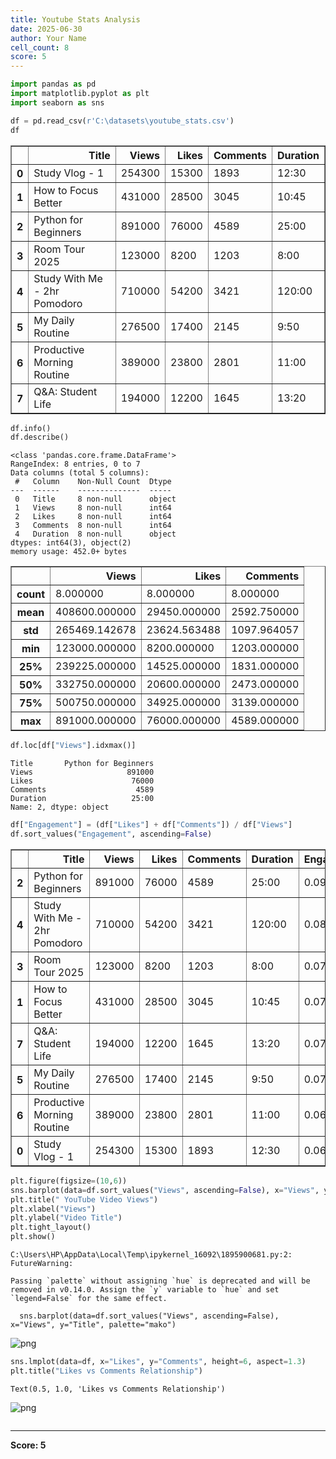 ```yaml
---
title: Youtube Stats Analysis
date: 2025-06-30
author: Your Name
cell_count: 8
score: 5
---
```


```python
import pandas as pd
import matplotlib.pyplot as plt
import seaborn as sns

```


```python
df = pd.read_csv(r'C:\datasets\youtube_stats.csv')
df

```




<div>
<style scoped>
    .dataframe tbody tr th:only-of-type {
        vertical-align: middle;
    }

    .dataframe tbody tr th {
        vertical-align: top;
    }

    .dataframe thead th {
        text-align: right;
    }
</style>
<table border="1" class="dataframe">
  <thead>
    <tr style="text-align: right;">
      <th></th>
      <th>Title</th>
      <th>Views</th>
      <th>Likes</th>
      <th>Comments</th>
      <th>Duration</th>
    </tr>
  </thead>
  <tbody>
    <tr>
      <th>0</th>
      <td>Study Vlog - 1</td>
      <td>254300</td>
      <td>15300</td>
      <td>1893</td>
      <td>12:30</td>
    </tr>
    <tr>
      <th>1</th>
      <td>How to Focus Better</td>
      <td>431000</td>
      <td>28500</td>
      <td>3045</td>
      <td>10:45</td>
    </tr>
    <tr>
      <th>2</th>
      <td>Python for Beginners</td>
      <td>891000</td>
      <td>76000</td>
      <td>4589</td>
      <td>25:00</td>
    </tr>
    <tr>
      <th>3</th>
      <td>Room Tour 2025</td>
      <td>123000</td>
      <td>8200</td>
      <td>1203</td>
      <td>8:00</td>
    </tr>
    <tr>
      <th>4</th>
      <td>Study With Me - 2hr Pomodoro</td>
      <td>710000</td>
      <td>54200</td>
      <td>3421</td>
      <td>120:00</td>
    </tr>
    <tr>
      <th>5</th>
      <td>My Daily Routine</td>
      <td>276500</td>
      <td>17400</td>
      <td>2145</td>
      <td>9:50</td>
    </tr>
    <tr>
      <th>6</th>
      <td>Productive Morning Routine</td>
      <td>389000</td>
      <td>23800</td>
      <td>2801</td>
      <td>11:00</td>
    </tr>
    <tr>
      <th>7</th>
      <td>Q&amp;A: Student Life</td>
      <td>194000</td>
      <td>12200</td>
      <td>1645</td>
      <td>13:20</td>
    </tr>
  </tbody>
</table>
</div>




```python
df.info()
df.describe()

```

    <class 'pandas.core.frame.DataFrame'>
    RangeIndex: 8 entries, 0 to 7
    Data columns (total 5 columns):
     #   Column    Non-Null Count  Dtype 
    ---  ------    --------------  ----- 
     0   Title     8 non-null      object
     1   Views     8 non-null      int64 
     2   Likes     8 non-null      int64 
     3   Comments  8 non-null      int64 
     4   Duration  8 non-null      object
    dtypes: int64(3), object(2)
    memory usage: 452.0+ bytes
    




<div>
<style scoped>
    .dataframe tbody tr th:only-of-type {
        vertical-align: middle;
    }

    .dataframe tbody tr th {
        vertical-align: top;
    }

    .dataframe thead th {
        text-align: right;
    }
</style>
<table border="1" class="dataframe">
  <thead>
    <tr style="text-align: right;">
      <th></th>
      <th>Views</th>
      <th>Likes</th>
      <th>Comments</th>
    </tr>
  </thead>
  <tbody>
    <tr>
      <th>count</th>
      <td>8.000000</td>
      <td>8.000000</td>
      <td>8.000000</td>
    </tr>
    <tr>
      <th>mean</th>
      <td>408600.000000</td>
      <td>29450.000000</td>
      <td>2592.750000</td>
    </tr>
    <tr>
      <th>std</th>
      <td>265469.142678</td>
      <td>23624.563488</td>
      <td>1097.964057</td>
    </tr>
    <tr>
      <th>min</th>
      <td>123000.000000</td>
      <td>8200.000000</td>
      <td>1203.000000</td>
    </tr>
    <tr>
      <th>25%</th>
      <td>239225.000000</td>
      <td>14525.000000</td>
      <td>1831.000000</td>
    </tr>
    <tr>
      <th>50%</th>
      <td>332750.000000</td>
      <td>20600.000000</td>
      <td>2473.000000</td>
    </tr>
    <tr>
      <th>75%</th>
      <td>500750.000000</td>
      <td>34925.000000</td>
      <td>3139.000000</td>
    </tr>
    <tr>
      <th>max</th>
      <td>891000.000000</td>
      <td>76000.000000</td>
      <td>4589.000000</td>
    </tr>
  </tbody>
</table>
</div>




```python
df.loc[df["Views"].idxmax()]

```




    Title       Python for Beginners
    Views                     891000
    Likes                      76000
    Comments                    4589
    Duration                   25:00
    Name: 2, dtype: object




```python
df["Engagement"] = (df["Likes"] + df["Comments"]) / df["Views"]
df.sort_values("Engagement", ascending=False)

```




<div>
<style scoped>
    .dataframe tbody tr th:only-of-type {
        vertical-align: middle;
    }

    .dataframe tbody tr th {
        vertical-align: top;
    }

    .dataframe thead th {
        text-align: right;
    }
</style>
<table border="1" class="dataframe">
  <thead>
    <tr style="text-align: right;">
      <th></th>
      <th>Title</th>
      <th>Views</th>
      <th>Likes</th>
      <th>Comments</th>
      <th>Duration</th>
      <th>Engagement</th>
    </tr>
  </thead>
  <tbody>
    <tr>
      <th>2</th>
      <td>Python for Beginners</td>
      <td>891000</td>
      <td>76000</td>
      <td>4589</td>
      <td>25:00</td>
      <td>0.090448</td>
    </tr>
    <tr>
      <th>4</th>
      <td>Study With Me - 2hr Pomodoro</td>
      <td>710000</td>
      <td>54200</td>
      <td>3421</td>
      <td>120:00</td>
      <td>0.081156</td>
    </tr>
    <tr>
      <th>3</th>
      <td>Room Tour 2025</td>
      <td>123000</td>
      <td>8200</td>
      <td>1203</td>
      <td>8:00</td>
      <td>0.076447</td>
    </tr>
    <tr>
      <th>1</th>
      <td>How to Focus Better</td>
      <td>431000</td>
      <td>28500</td>
      <td>3045</td>
      <td>10:45</td>
      <td>0.073190</td>
    </tr>
    <tr>
      <th>7</th>
      <td>Q&amp;A: Student Life</td>
      <td>194000</td>
      <td>12200</td>
      <td>1645</td>
      <td>13:20</td>
      <td>0.071366</td>
    </tr>
    <tr>
      <th>5</th>
      <td>My Daily Routine</td>
      <td>276500</td>
      <td>17400</td>
      <td>2145</td>
      <td>9:50</td>
      <td>0.070687</td>
    </tr>
    <tr>
      <th>6</th>
      <td>Productive Morning Routine</td>
      <td>389000</td>
      <td>23800</td>
      <td>2801</td>
      <td>11:00</td>
      <td>0.068383</td>
    </tr>
    <tr>
      <th>0</th>
      <td>Study Vlog - 1</td>
      <td>254300</td>
      <td>15300</td>
      <td>1893</td>
      <td>12:30</td>
      <td>0.067609</td>
    </tr>
  </tbody>
</table>
</div>




```python
plt.figure(figsize=(10,6))
sns.barplot(data=df.sort_values("Views", ascending=False), x="Views", y="Title", palette="mako")
plt.title(" YouTube Video Views")
plt.xlabel("Views")
plt.ylabel("Video Title")
plt.tight_layout()
plt.show()

```

    C:\Users\HP\AppData\Local\Temp\ipykernel_16092\1895900681.py:2: FutureWarning: 
    
    Passing `palette` without assigning `hue` is deprecated and will be removed in v0.14.0. Assign the `y` variable to `hue` and set `legend=False` for the same effect.
    
      sns.barplot(data=df.sort_values("Views", ascending=False), x="Views", y="Title", palette="mako")
    


    
![png](/pynotes/images/YouTube_Stats_Analysis_5_1.png)
    



```python
sns.lmplot(data=df, x="Likes", y="Comments", height=6, aspect=1.3)
plt.title("Likes vs Comments Relationship")

```




    Text(0.5, 1.0, 'Likes vs Comments Relationship')




    
![png](/pynotes/images/YouTube_Stats_Analysis_6_1.png)
    



```python

```


---
**Score: 5**
